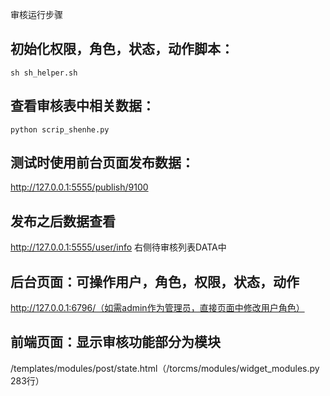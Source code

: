 审核运行步骤

## 初始化权限，角色，状态，动作脚本：

    sh sh_helper.sh 

## 查看审核表中相关数据：

    python scrip_shenhe.py

## 测试时使用前台页面发布数据：

http://127.0.0.1:5555/publish/9100

## 发布之后数据查看

http://127.0.0.1:5555/user/info 右侧待审核列表DATA中

## 后台页面：可操作用户，角色，权限，状态，动作

http://127.0.0.1:6796/（如需admin作为管理员，直接页面中修改用户角色）

## 前端页面：显示审核功能部分为模块

/templates/modules/post/state.html（/torcms/modules/widget_modules.py 283行）

 


